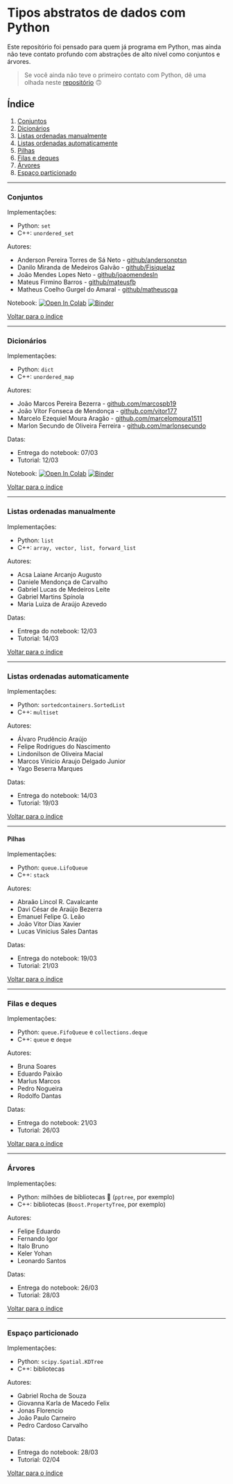# Tipos abstratos de dados com Python

Este repositório foi pensado para quem já programa em Python, mas ainda não teve contato profundo com abstrações de alto nível como conjuntos e árvores.

> Se você ainda não teve o primeiro contato com Python, dê uma olhada neste [repositório](https://github.com/leobezerra/python-zero) 🙃

## Índice

1. [Conjuntos](#conjuntos)
2. [Dicionários](#dicionários)
3. [Listas ordenadas manualmente](#listas-ordenadas-manualmente)
4. [Listas ordenadas automaticamente](#listas-ordenadas-automaticamente)
5. [Pilhas](#pilhas)
6. [Filas e deques](#filas-e-deques)
7. [Árvores](#árvores)
8. [Espaço particionado](#espaço-particionado)

---

### Conjuntos

Implementações:
- Python: `set`
- C++: `unordered_set`

Autores:
- Anderson Pereira Torres de Sá Neto - [github/andersonptsn](https://github.com/andersonptsn)
- Danilo Miranda de Medeiros Galvão - [github/Fisiquelaz](https://github.com/Fisiquelaz)
- João Mendes Lopes Neto - [github/joaomendesln](https://github.com/joaomendesln)
- Mateus Firmino Barros - [github/mateusfb](https://github.com/mateusfb)
- Matheus Coelho Gurgel do Amaral - [github/matheuscga](https://github.com/matheuscga)

Notebook: 
[![Open In Colab](https://colab.research.google.com/assets/colab-badge.svg)](https://colab.research.google.com/github/leobezerra/python-tads/blob/master/notebooks/set.ipynb)
[![Binder](https://mybinder.org/badge_logo.svg)](https://mybinder.org/v2/gh/leobezerra/python-tads/master)

[Voltar para o índice](#índice)

---

### Dicionários

Implementações:
- Python: `dict`
- C++: `unordered_map`

Autores:
- João Marcos Pereira Bezerra - [github.com/marcospb19](https://github.com/marcospb19)
- João Vítor Fonseca de Mendonça - [github.com/vitor177](https://github.com/vitor177)
- Marcelo Ezequiel Moura Aragão - [github.com/marcelomoura1511](https://github.com/marcelomoura1511)
- Marlon Secundo de Oliveira Ferreira - [github.com/marlonsecundo](https://github.com/marlonsecundo)

Datas:
- Entrega do notebook: 07/03
- Tutorial: 12/03

Notebook: 
[![Open In Colab](https://colab.research.google.com/assets/colab-badge.svg)](https://colab.research.google.com/github/leobezerra/python-tads/blob/master/notebooks/dict.ipynb)
[![Binder](https://mybinder.org/badge_logo.svg)](https://mybinder.org/v2/gh/leobezerra/python-tads/master)
		
[Voltar para o índice](#índice)

---

### Listas ordenadas manualmente

Implementações:
- Python: `list`
- C++: `array, vector, list, forward_list`

Autores:
- Acsa Laiane Arcanjo Augusto
- Daniele Mendonça de Carvalho
- Gabriel Lucas de Medeiros Leite
- Gabriel Martins Spínola
- Maria Luiza de Araújo Azevedo

Datas:
- Entrega do notebook: 12/03
- Tutorial: 14/03

[Voltar para o índice](#índice)

---

### Listas ordenadas automaticamente

Implementações:
- Python: `sortedcontainers.SortedList`
- C++: `multiset`

Autores:
- Álvaro Prudêncio Araújo
- Felipe Rodrigues do Nascimento
- Lindonilson de Oliveira Macial
- Marcos Vinicio Araujo Delgado Junior
- Yago Beserra Marques

Datas:
- Entrega do notebook: 14/03
- Tutorial: 19/03

[Voltar para o índice](#índice)

---

#### Pilhas

Implementações:
- Python: `queue.LifoQueue`
- C++: `stack`

Autores:
- Abraão Lincol R. Cavalcante
- Davi César de Araújo Bezerra 
- Emanuel Felipe G. Leão
- João Vitor Dias Xavier
- Lucas Vinicius Sales Dantas

Datas:
- Entrega do notebook: 19/03
- Tutorial: 21/03

[Voltar para o índice](#índice)

---

### Filas e deques

Implementações:
- Python: `queue.FifoQueue` e `collections.deque`
- C++: `queue` e `deque`

Autores:
- Bruna Soares
- Eduardo Paixão
- Marlus Marcos
- Pedro Nogueira
- Rodolfo Dantas

Datas:
- Entrega do notebook: 21/03
- Tutorial: 26/03

[Voltar para o índice](#índice)

---

### Árvores

Implementações:
- Python: milhões de bibliotecas 🤠 (`pptree`, por exemplo)
- C++: bibliotecas (`Boost.PropertyTree`, por exemplo)

Autores:
- Felipe Eduardo
- Fernando Igor
- Italo Bruno 
- Keler Yohan
- Leonardo Santos

Datas:
- Entrega do notebook: 26/03
- Tutorial: 28/03

[Voltar para o índice](#índice)

---

### Espaço particionado

Implementações:
- Python: `scipy.Spatial.KDTree`
- C++: bibliotecas

Autores:
- Gabriel Rocha de Souza
- Giovanna Karla de Macedo Felix
- Jonas Florencio
- João Paulo Carneiro
- Pedro Cardoso Carvalho

Datas:
- Entrega do notebook: 28/03
- Tutorial: 02/04

[Voltar para o índice](#índice)

